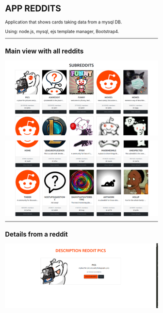 # APP REDDITS

Application that shows cards taking data from a mysql DB.

Using: node.js, mysql, ejs template manager, Bootstrap4.

---
## Main view with all reddits
![View Principal](./src/assets/img/reddit1.png)


![View Principal](./src/assets/img/reddit2.png)

---
## Details from a reddit
![View Principal](./src/assets/img/rediitDescription.png)
